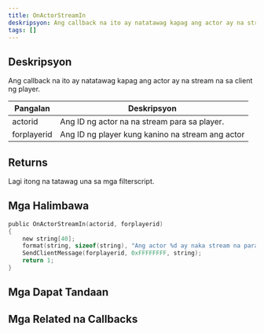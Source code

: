 ```yaml
---
title: OnActorStreamIn
deskripsyon: Ang callback na ito ay natatawag kapag ang actor ay na stream na sa client ng player.
tags: []
---
```


<VersionWarn name='callback' version='SA-MP 0.3.7' />

## Deskripsyon

Ang callback na ito ay natatawag kapag ang actor ay na stream na sa client ng player.

| Pangalan    | Deskripsyon                                                   |
| ----------- | ------------------------------------------------------------- |
| actorid     | Ang ID ng actor na na stream para sa player.                  |
| forplayerid | Ang ID ng player kung kanino na stream ang actor              |

## Returns

Lagi itong na tatawag una sa mga filterscript.

## Mga Halimbawa

```c
public OnActorStreamIn(actorid, forplayerid)
{
    new string[40];
    format(string, sizeof(string), "Ang actor %d ay naka stream na para sa iyo.", actorid);
    SendClientMessage(forplayerid, 0xFFFFFFFF, string);
    return 1;
}
```

## Mga Dapat Tandaan

<TipNPCCallbacks />

## Mga Related na Callbacks
